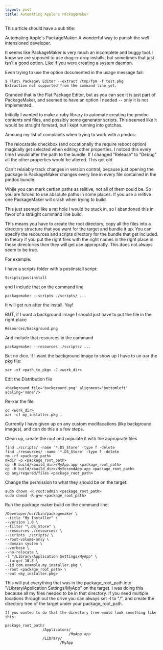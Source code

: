 ```yaml
---
layout: post
title: Automating Apple's PackageMaker
---
```


This article should have a sub title:

Automating Apple's PackageMaker: A wonderful way to punish the well intensioned developer.

It seems like PackageMaker is very much an incomplete and buggy tool.  I know we are suposed to use drag-n-drop installs, but sometimes that just isn't a good option. Like if you were creating a system daemon. 

Even trying to use the option documented in the usage message fail:

    $ Flat\ Package\ Editor --extract /tmp/fpm -f test.pkg
    Extraction not supported from the command line yet.

Granded that is the Flat Package Editor, but as you can see it is just part of PackageMaker, and seemed to have an option I needed -- only it is not implemented.

Initially I wanted to make a ruby library to automate creating the pmdoc contents xml files, and possibly some generator scripts. This seemed like it would be straight forward, but I kept running into gotchas. 

Amoung my list of complaints when trying to work with a pmdoc:

The relocatable checkbox (and occationally the require reboot option) magically get selected when editing other properties. I notced this every time I would alter the path to the bundle. If I changed "Release" to "Debug" all the other properties would be altered. This got old.

Can't relaiably track changes in version control, because just opening the package in PackageMaker changes every line in every file contained in the pmdoc bundle. 

While you can mark certian paths as relitive, not all of them could be. So you are forced to use absolute paths in some places. If you use a relitive one PackageMaker will crash when trying to build.

This just seemed like a rat hole I would be stuck in, so I abandoned this in favor of a straight command line build.

This means you have to create the root directory, copy all the files into a directory structure that you want for the target and bundle it up. You can specify the recources and scripts directory for the bundle that get included. In theory if you put the right files with the right names in the right place in these directories then they will get use appropratly. This does not always seem to be true.

For example:

I have a scripts folder with a postinstall script:

    Scripts/postinstall

and I include that on the command line

    packagemaker --scripts ./scripts/ ...

It will get run after the install. Yay!

BUT, if I want a background image I should just have to put the file in the right place

    Resources/background.png

And include that resources in the command

    packagemaker --resources ./scripts/ ...

But no dice. If I want the background image to show up I have to un-xar the pkg file:

    xar -xf <path_to_pkg> -C <work_dir>

Edit the Distribution file

    <background file='background.png' alignment='bottomleft' scaling='none'/>

Re-xar the file

    cd <work_dir>
    xar -cf my_installer.pkg .

Currently I have given up on any custom modifacations (like background images), and can do this a a few steps.

Clean up, create the root and populate it with the approprate files

    find ./scripts/ -name '*.DS_Store' -type f -delete
    find ./resources/ -name '*.DS_Store' -type f -delete
    rm -rf <package_path>
    mkdir -p <package_root_path>
    cp -R build/<build_dir>/MyApp.app <package_root_path>
    cp -R build/<build_dir>/MySecondApp.app <package_root_path>
    cp any/requred/files <package_root_path>

Change the permission to what they should be on the target:

    sudo chown -R root:admin <package_root_path>
    sudo chmod -R g+w <package_root_path>

Run the package maker build on the command line:

    /Developer/usr/bin/packagemaker \
    --title "My Installer" \
    --version 1.0 \
    --filter "\.DS_Store" \
    --resources ./resources/ \
    --scripts ./scripts/ \
    --root-volume-only \
    --domain system \
    --verbose \
    --no-relocate \
    -l "/Library/Application Settings/MyApp" \
    --target 10.5 \
    --id com.example.my_installer.pkg \
    --root <package_root_path> \
    --out <my_installer.pkg>

This will put everything that was in the package_root_path into "/Library/Application Settings/MyApp" on the target. I was doing this because all my files needed to be in that directory. If you need multiple locations through out the drive you can always set -l to "/", and create the directory tree of the target under your package_root_path.

    If you wanted to do that the directory tree would look something like this:

    package_root_path/
                     /Applicatons/
                                 /MyApp.app
                     /Library/
                             /MyApp
